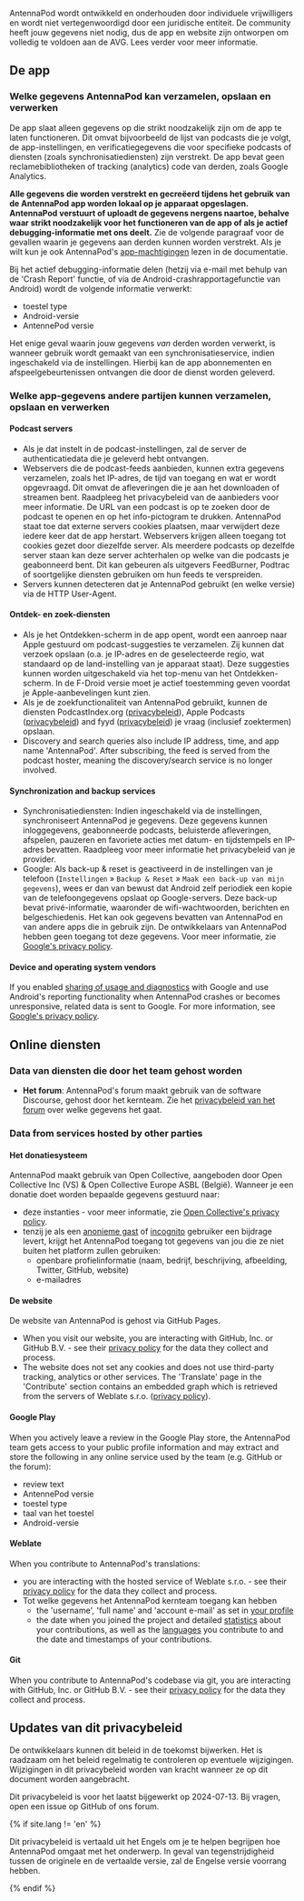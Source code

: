AntennaPod wordt ontwikkeld en onderhouden door individuele vrijwilligers en wordt niet vertegenwoordigd door een juridische entiteit. De community heeft jouw gegevens niet nodig, dus de app en website zijn ontworpen om volledig te voldoen aan de AVG. Lees verder voor meer informatie.

## De app

### Welke gegevens AntennaPod kan verzamelen, opslaan en verwerken

De app slaat alleen gegevens op die strikt noodzakelijk zijn om de app te laten functioneren. Dit omvat bijvoorbeeld de lijst van podcasts die je volgt, de app-instellingen, en verificatiegegevens die voor specifieke podcasts of diensten (zoals synchronisatiediensten) zijn verstrekt. De app bevat geen reclamebibliotheken of tracking (analytics) code van derden, zoals Google Analytics.

**Alle gegevens die worden verstrekt en gecreëerd tijdens het gebruik van de AntennaPod app worden lokaal op je apparaat opgeslagen. AntennaPod verstuurt of uploadt de gegevens nergens naartoe, behalve waar strikt noodzakelijk voor het functioneren van de app of als je actief debugging-informatie met ons deelt.** Zie de volgende paragraaf voor de gevallen waarin je gegevens aan derden kunnen worden verstrekt. Als je wilt kun je ook AntennaPod's [app-machtigingen](/documentation/general/app-permissions) lezen in de documentatie.

Bij het actief debugging-informatie delen (hetzij via e-mail met behulp van de 'Crash Report' functie, of via de Android-crashrapportagefunctie van Android) wordt de volgende informatie verwerkt:

- toestel type
- Android-versie
- AntennePod versie

Het enige geval waarin jouw gegevens *van* derden worden verwerkt, is wanneer gebruik wordt gemaakt van een synchronisatieservice, indien ingeschakeld via de instellingen. Hierbij kan de app abonnementen en afspeelgebeurtenissen ontvangen die door de dienst worden geleverd.

### Welke app-gegevens andere partijen kunnen verzamelen, opslaan en verwerken

#### Podcast servers

- Als je dat instelt in de podcast-instellingen, zal de server de authenticatiedata die je geleverd hebt ontvangen.
- Webservers die de podcast-feeds aanbieden, kunnen extra gegevens verzamelen, zoals het IP-adres, de tijd van toegang en wat er wordt opgevraagd. Dit omvat de afleveringen die je aan het downloaden of streamen bent. Raadpleeg het privacybeleid van de aanbieders voor meer informatie. De URL van een podcast is op te zoeken door de podcast te openen en op het info-pictogram te drukken. AntennaPod staat toe dat externe servers cookies plaatsen, maar verwijdert deze iedere keer dat de app herstart. Webservers krijgen alleen toegang tot cookies gezet door diezelfde server. Als meerdere podcasts op dezelfde server staan kan deze server achterhalen op welke van die podcasts je geabonneerd bent. Dit kan gebeuren als uitgevers FeedBurner, Podtrac of soortgelijke diensten gebruiken om hun feeds te verspreiden.
- Servers kunnen detecteren dat je AntennaPod gebruikt (en welke versie) via de HTTP User-Agent.

#### Ontdek- en zoek-diensten

- Als je het Ontdekken-scherm in de app opent, wordt een aanroep naar Apple gestuurd om podcast-suggesties te verzamelen. Zij kunnen dat verzoek opslaan (o.a. je IP-adres en de geselecteerde regio, wat standaard op de land-instelling van je apparaat staat). Deze suggesties kunnen worden uitgeschakeld via het top-menu van het Ontdekken-scherm. In de F-Droid versie moet je actief toestemming geven voordat je Apple-aanbevelingen kunt zien.
- Als je de zoekfunctionaliteit van AntennaPod gebruikt, kunnen de diensten PodcastIndex.org ([privacybeleid](https://github.com/Podcastindex-org/legal/blob/main/PrivacyPolicy.md)), Apple Podcasts ([privacybeleid](https://www.apple.com/nl/legal/privacy/nl/)) and fyyd ([privacybeleid](https://fyyd.de/privacy)) je vraag (inclusief zoektermen) opslaan.
- Discovery and search queries also include IP address, time, and app name 'AntennaPod'. After subscribing, the feed is served from the podcast hoster, meaning the discovery/search service is no longer involved.

#### Synchronization and backup services

- Synchronisatiediensten: Indien ingeschakeld via de instellingen, synchroniseert AntennaPod je gegevens. Deze gegevens kunnen inloggegevens, geabonneerde podcasts, beluisterde afleveringen, afspelen, pauzeren en favoriete acties met datum- en tijdstempels en IP-adres bevatten. Raadpleeg voor meer informatie het privacybeleid van je provider.
- Google: Als back-up & reset is geactiveerd in de instellingen van je telefoon (`Instellingen` » `Backup & Reset` » `Maak een back-up van mijn gegevens`), wees er dan van bewust dat Android zelf periodiek een kopie van de telefoongegevens opslaat op Google-servers. Deze back-up bevat privé-informatie, waaronder de wifi-wachtwoorden, berichten en belgeschiedenis. Het kan ook gegevens bevatten van AntennaPod en van andere apps die in gebruik zijn. De ontwikkelaars van AntennaPod hebben geen toegang tot deze gegevens. Voor meer informatie, zie [Google's privacy policy](https://policies.google.com).

#### Device and operating system vendors

If you enabled [sharing of usage and diagnostics](https://support.google.com/accounts/answer/6078260) with Google and use Android's reporting functionality when AntennaPod crashes or becomes unresponsive, related data is sent to Google. For more information, see [Google's privacy policy](https://policies.google.com).

## Online diensten

### Data van diensten die door het team gehost worden

- **Het forum**: AntennaPod's forum maakt gebruik van de software Discourse, gehost door het kernteam. Zie het [privacybeleid van het forum](https://forum.antennapod.org/privacy) over welke gegevens het gaat.

### Data from services hosted by other parties

#### Het donatiesysteem

AntennaPod maakt gebruik van Open Collective, aangeboden door Open Collective Inc (VS) & Open Collective Europe ASBL (België). Wanneer je een donatie doet worden bepaalde gegevens gestuurd naar:

- deze instanties - voor meer informatie, zie [Open Collective's privacy policy](https://opencollective.com/privacypolicy).
- tenzij je als een [anonieme gast](https://docs.opencollective.com/help/financial-contributors/payments#contributing-as-a-guest) of [incognito](https://docs.opencollective.com/help/financial-contributors/payments#select-a-contributor) gebruiker een bijdrage levert, krijgt het AntennaPod toegang tot gegevens van jou die ze niet buiten het platform zullen gebruiken:
   - openbare profielinformatie (naam, bedrijf, beschrijving, afbeelding, Twitter, GitHub, website)
   - e-mailadres

#### De website

De website van AntennaPod is gehost via GitHub Pages.

- When you visit our website, you are interacting with GitHub, Inc. or GitHub B.V. - see their [privacy policy](https://docs.github.com/en/site-policy/privacy-policies/github-general-privacy-statement) for the data they collect and process.
- The website does not set any cookies and does not use third-party tracking, analytics or other services. The 'Translate' page in the 'Contribute' section contains an embedded graph which is retrieved from the servers of Weblate s.r.o. ([privacy policy](https://weblate.org/en-gb/privacy/)).

#### Google Play

When you actively leave a review in the Google Play store, the AntennaPod team gets access to your public profile information and may extract and store the following in any online service used by the team (e.g. GitHub or the forum):

- review text
- AntennePod versie
- toestel type
- taal van het toestel
- Android-versie

#### Weblate

When you contribute to AntennaPod's translations:

- you are interacting with the hosted service of Weblate s.r.o. - see their [privacy policy](https://weblate.org/en-gb/privacy/) for the data they collect and process.
- Tot welke gegevens het AntennaPod kernteam toegang kan hebben
   - the 'username', 'full name' and 'account e-mail' as set in [your profile](https://hosted.weblate.org/accounts/profile/#account)
   - the date when you joined the project and detailed [statistics](https://docs.weblate.org/en/latest/devel/reporting.html#stats) about your contributions, as well as the [languages](https://docs.weblate.org/en/latest/devel/reporting.html#credits) you contribute to and the date and timestamps of your contributions.

#### Git

When you contribute to AntennaPod's codebase via git, you are interacting with GitHub, Inc. or GitHub B.V. - see their [privacy policy](https://docs.github.com/en/site-policy/privacy-policies/github-general-privacy-statement) for the data they collect and process.

## Updates van dit privacybeleid

De ontwikkelaars kunnen dit beleid in de toekomst bijwerken. Het is raadzaam om het beleid regelmatig te controleren op eventuele wijzigingen. Wijzigingen in dit privacybeleid worden van kracht wanneer ze op dit document worden aangebracht.

Dit privacybeleid is voor het laatst bijgewerkt op 2024-07-13. Bij vragen, open een issue op GitHub of ons forum.

{% if site.lang != 'en' %}

Dit privacybeleid is vertaald uit het Engels om je te helpen begrijpen hoe AntennaPod omgaat met het onderwerp. In geval van tegenstrijdigheid tussen de originele en de vertaalde versie, zal de Engelse versie voorrang hebben.

{% endif %}
